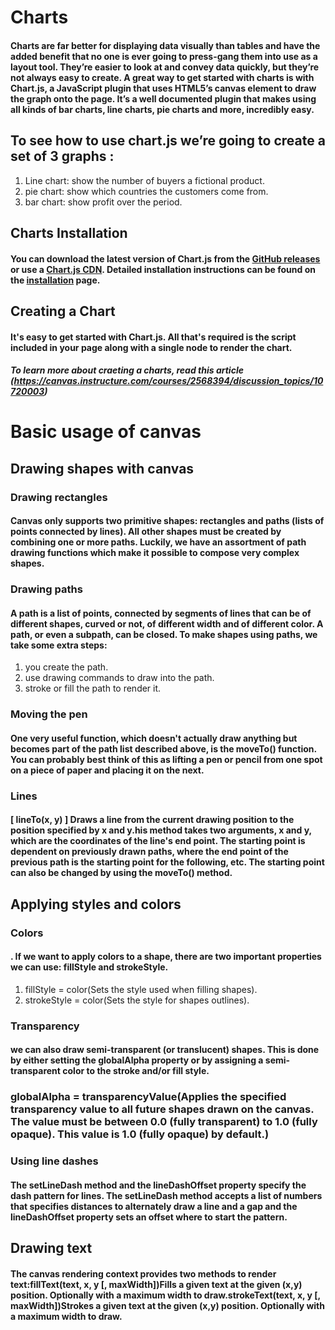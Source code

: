 # Charts
#### Charts are far better for displaying data visually than tables and have the added benefit that no one is ever going to press-gang them into use as a layout tool. They’re easier to look at and convey data quickly, but they’re not always easy to create. A great way to get started with charts is with Chart.js, a JavaScript plugin that uses HTML5’s canvas element to draw the graph onto the page. It’s a well documented plugin that makes using all kinds of bar charts, line charts, pie charts and more, incredibly easy. 

## To see how to use chart.js we’re going to create a set of 3 graphs :
1. Line chart: show the number of buyers a fictional product.
2. pie chart: show which countries the customers come from.
3. bar chart: show profit over the period.

## Charts Installation
#### You can download the latest version of Chart.js from the [GitHub releases](https://github.com/chartjs/Chart.js/releases/tag/v2.9.4) or use a [Chart.js CDN](https://www.jsdelivr.com/package/npm/chart.js). Detailed installation instructions can be found on the [installation](https://www.chartjs.org/docs/latest/getting-started/installation.html) page.

## Creating a Chart
#### It's easy to get started with Chart.js. All that's required is the script included in your page along with a single <canvas> node to render the chart.

##### To learn more about craeting a charts, read this article (https://canvas.instructure.com/courses/2568394/discussion_topics/10720003)

# Basic usage of canvas
## Drawing shapes with canvas
### Drawing rectangles
#### Canvas only supports two primitive shapes: rectangles and paths (lists of points connected by lines). All other shapes must be created by combining one or more paths. Luckily, we have an assortment of path drawing functions which make it possible to compose very complex shapes.

### Drawing paths
####  A path is a list of points, connected by segments of lines that can be of different shapes, curved or not, of different width and of different color. A path, or even a subpath, can be closed. To make shapes using paths, we take some extra steps:
1. you create the path.
2. use drawing commands to draw into the path.
3.  stroke or fill the path to render it.

### Moving the pen
#### One very useful function, which doesn't actually draw anything but becomes part of the path list described above, is the moveTo() function. You can probably best think of this as lifting a pen or pencil from one spot on a piece of paper and placing it on the next.

### Lines
#### [ lineTo(x, y) ] Draws a line from the current drawing position to the position specified by x and y.his method takes two arguments, x and y, which are the coordinates of the line's end point. The starting point is dependent on previously drawn paths, where the end point of the previous path is the starting point for the following, etc. The starting point can also be changed by using the moveTo() method.

## Applying styles and colors
### Colors
#### . If we want to apply colors to a shape, there are two important properties we can use: fillStyle and strokeStyle.
1. fillStyle = color(Sets the style used when filling shapes).
2. strokeStyle = color(Sets the style for shapes outlines).

### Transparency
#### we can also draw semi-transparent (or translucent) shapes. This is done by either setting the globalAlpha property or by assigning a semi-transparent color to the stroke and/or fill style.
### globalAlpha = transparencyValue(Applies the specified transparency value to all future shapes drawn on the canvas. The value must be between 0.0 (fully transparent) to 1.0 (fully opaque). This value is 1.0 (fully opaque) by default.)

### Using line dashes
#### The setLineDash method and the lineDashOffset property specify the dash pattern for lines. The setLineDash method accepts a list of numbers that specifies distances to alternately draw a line and a gap and the lineDashOffset property sets an offset where to start the pattern.

## Drawing text
#### The canvas rendering context provides two methods to render text:fillText(text, x, y [, maxWidth])Fills a given text at the given (x,y) position. Optionally with a maximum width to draw.strokeText(text, x, y [, maxWidth])Strokes a given text at the given (x,y) position. Optionally with a maximum width to draw.


